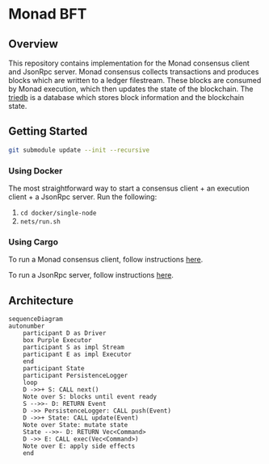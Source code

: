 # Monad BFT

## Overview

This repository contains implementation for the Monad consensus client and JsonRpc server. Monad consensus collects transactions and produces blocks which are written to a ledger filestream. These blocks are consumed by Monad execution, which then updates the state of the blockchain. The [triedb](monad-triedb/README.md) is a database which stores block information and the blockchain state.

## Getting Started

```sh
git submodule update --init --recursive
```

### Using Docker

The most straightforward way to start a consensus client + an execution client + a JsonRpc server. Run the following:
1. `cd docker/single-node`
2. `nets/run.sh`

### Using Cargo

To run a Monad consensus client, follow instructions [here](monad-node/README.md).
 
To run a JsonRpc server, follow instructions [here](monad-rpc/README.md).

## Architecture

```mermaid
sequenceDiagram
autonumber
    participant D as Driver
    box Purple Executor
    participant S as impl Stream
    participant E as impl Executor
    end
    participant State
    participant PersistenceLogger
    loop
    D ->>+ S: CALL next()
    Note over S: blocks until event ready
    S -->>- D: RETURN Event
    D ->> PersistenceLogger: CALL push(Event)
    D ->>+ State: CALL update(Event)
    Note over State: mutate state
    State -->>- D: RETURN Vec<Command>
    D ->> E: CALL exec(Vec<Command>)
    Note over E: apply side effects
    end
```

[tests-badge]: https://github.com/monad-crypto/monad-bft/actions/workflows/randomized.yml/badge.svg?branch=master
